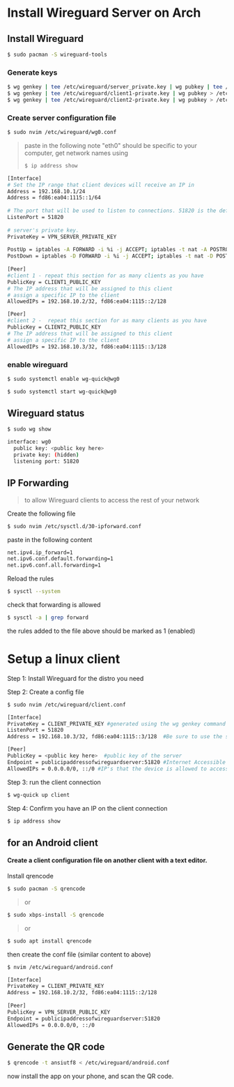 # Install Wireguard Server on Arch

## Install Wireguard
```sh
$ sudo pacman -S wireguard-tools
```
### Generate keys
```sh
$ wg genkey | tee /etc/wireguard/server_private.key | wg pubkey | tee /etc/wireguard/server_public.key
$ wg genkey | tee /etc/wireguard/client1-private.key | wg pubkey > /etc/wireguard/client1-public.key
$ wg genkey | tee /etc/wireguard/client2-private.key | wg pubkey > /etc/wireguard/client2-public.key
```

### Create server configuration file
```sh
$ sudo nvim /etc/wireguard/wg0.conf
```

> paste in the following
> note "eth0" should be specific to your computer, get network names using 
> ```sh
> $ ip address show
> ```

```sh
[Interface]
# Set the IP range that client devices will receive an IP in
Address = 192.168.10.1/24
Address = fd86:ea04:1115::1/64
 
# The port that will be used to listen to connections. 51820 is the default.
ListenPort = 51820
 
# server's private key.
PrivateKey = VPN_SERVER_PRIVATE_KEY
 
PostUp = iptables -A FORWARD -i %i -j ACCEPT; iptables -t nat -A POSTROUTING -o eth0 -j MASQUERADE; ip6tables -A FORWARD -i %i -j ACCEPT; ip6tables -t nat -A POSTROUTING -o eth0 -j MASQUERADE;
PostDown = iptables -D FORWARD -i %i -j ACCEPT; iptables -t nat -D POSTROUTING -o eth0 -j MASQUERADE; ip6tables -D FORWARD -i %i -j ACCEPT; ip6tables -t nat -D POSTROUTING -o eth0 -j MASQUERADE
 
[Peer]
#client 1 - repeat this section for as many clients as you have
PublicKey = CLIENT1_PUBLIC_KEY
# The IP address that will be assigned to this client
# assign a specific IP to the client
AllowedIPs = 192.168.10.2/32, fd86:ea04:1115::2/128  

[Peer]
#client 2 -  repeat this section for as many clients as you have
PublicKey = CLIENT2_PUBLIC_KEY
# The IP address that will be assigned to this client
# assign a specific IP to the client
AllowedIPs = 192.168.10.3/32, fd86:ea04:1115::3/128
```

### enable wireguard
```sh
$ sudo systemctl enable wg-quick@wg0
```
```sh
$ sudo systemctl start wg-quick@wg0
```

## Wireguard status
```sh
$ sudo wg show
```
```sh
interface: wg0
  public key: <public key here>
  private key: (hidden)
  listening port: 51820
```

## IP Forwarding 
> to allow Wireguard clients to access the rest of your network

Create the following file
```sh
$ sudo nvim /etc/sysctl.d/30-ipforward.conf
```
paste in the following content
```sh
net.ipv4.ip_forward=1
net.ipv6.conf.default.forwarding=1
net.ipv6.conf.all.forwarding=1
```

Reload the rules
```sh
$ sysctl --system
```
check that forwarding is allowed
```sh
$ sysctl -a | grep forward
```
the rules added to the file above should be marked as 1 (enabled)

# Setup a linux client
Step 1: Install Wireguard for the distro you need

Step 2: Create a config file
```sh
$ sudo nvim /etc/wireguard/client.conf
```
```sh
[Interface]
PrivateKey = CLIENT_PRIVATE_KEY #generated using the wg genkey command above
ListenPort = 51820
Address = 192.168.10.3/32, fd86:ea04:1115::3/128  #Be sure to use the same IP you have in the wg0 conf file created earlier.

[Peer]
PublicKey = <public key here>  #public key of the server 
Endpoint = publicipaddressofwireguardserver:51820 #Internet Accessible endpoint
AllowedIPs = 0.0.0.0/0, ::/0 #IP's that the device is allowed to access (this means all IPs)
```
Step 3: run the client connection
```sh
$ wg-quick up client
```

Step 4: Confirm you have an IP on the client connection
```sh
$ ip address show
```

## for an Android client 
#### Create a client configuration file on another client with a text editor.

Install qrencode
```sh
$ sudo pacman -S qrencode
```
> or
```sh
$ sudo xbps-install -S qrencode
```
> or

```sh
$ sudo apt install qrencode
```
then create the conf file (similar content to above)
```sh
$ nvim /etc/wireguard/android.conf
```
```sh
[Interface]
PrivateKey = CLIENT_PRIVATE_KEY
Address = 192.168.10.2/32, fd86:ea04:1115::2/128
 
[Peer]
PublicKey = VPN_SERVER_PUBLIC_KEY
Endpoint = publicipaddressofwireguardserver:51820
AllowedIPs = 0.0.0.0/0, ::/0
```
## Generate the QR code
```sh
$ qrencode -t ansiutf8 < /etc/wireguard/android.conf
```

now install the app on your phone, and scan the QR code.




